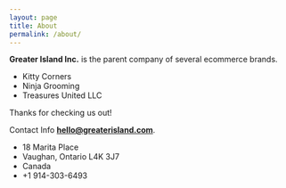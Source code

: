 ```yaml
---
layout: page
title: About
permalink: /about/
---
```

**Greater Island Inc.** is the parent company of several ecommerce brands.
* Kitty Corners
* Ninja Grooming
* Treasures United LLC

Thanks for checking us out!

Contact Info
**hello@greaterisland.com**.
* 18 Marita Place
* Vaughan, Ontario L4K 3J7
* Canada
* +1 914-303-6493
